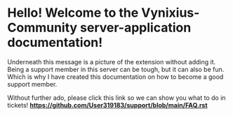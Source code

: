 

# Hello! Welcome to the Vynixius-Community server-application documentation! 

Underneath this message is a picture of the extension without adding it.
Being a support member in this server can be tough, but it can also be fun. Which is why I have created this documentation on how to become a good support member.

Without further ado, please click this link so we can show you what to do in tickets! **https://github.com/User319183/support/blob/main/FAQ.rst**


